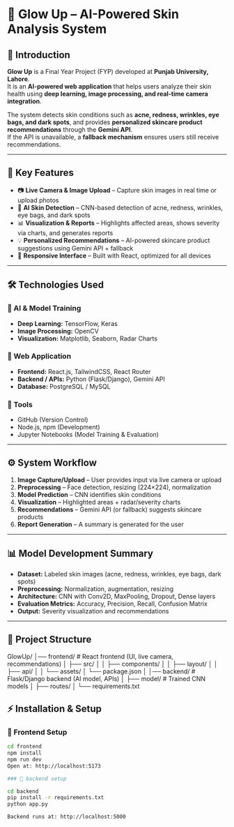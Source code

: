 # 🌟 Glow Up – AI-Powered Skin Analysis System  

## 📌 Introduction  
**Glow Up** is a Final Year Project (FYP) developed at **Punjab University, Lahore**.  
It is an **AI-powered web application** that helps users analyze their skin health using **deep learning, image processing, and real-time camera integration**.  

The system detects skin conditions such as **acne, redness, wrinkles, eye bags, and dark spots**, and provides **personalized skincare product recommendations** through the **Gemini API**.  
If the API is unavailable, a **fallback mechanism** ensures users still receive recommendations.  

---

## 🚀 Key Features  
- 📷 **Live Camera & Image Upload** – Capture skin images in real time or upload photos  
- 🧠 **AI Skin Detection** – CNN-based detection of acne, redness, wrinkles, eye bags, and dark spots  
- 📊 **Visualization & Reports** – Highlights affected areas, shows severity via charts, and generates reports  
- 💡 **Personalized Recommendations** – AI-powered skincare product suggestions using Gemini API + fallback  
- 📱 **Responsive Interface** – Built with React, optimized for all devices  

---

## 🛠 Technologies Used  

### 🔹 AI & Model Training  
- **Deep Learning:** TensorFlow, Keras  
- **Image Processing:** OpenCV  
- **Visualization:** Matplotlib, Seaborn, Radar Charts  

### 🔹 Web Application  
- **Frontend:** React.js, TailwindCSS, React Router  
- **Backend / APIs:** Python (Flask/Django), Gemini API  
- **Database:** PostgreSQL / MySQL  

### 🔹 Tools  
- GitHub (Version Control)  
- Node.js, npm (Development)  
- Jupyter Notebooks (Model Training & Evaluation)  

---

## ⚙️ System Workflow  
1. **Image Capture/Upload** – User provides input via live camera or upload  
2. **Preprocessing** – Face detection, resizing (224×224), normalization  
3. **Model Prediction** – CNN identifies skin conditions  
4. **Visualization** – Highlighted areas + radar/severity charts  
5. **Recommendations** – Gemini API (or fallback) suggests skincare products  
6. **Report Generation** – A summary is generated for the user  

---

## 📊 Model Development Summary  
- **Dataset:** Labeled skin images (acne, redness, wrinkles, eye bags, dark spots)  
- **Preprocessing:** Normalization, augmentation, resizing  
- **Architecture:** CNN with Conv2D, MaxPooling, Dropout, Dense layers  
- **Evaluation Metrics:** Accuracy, Precision, Recall, Confusion Matrix  
- **Output:** Severity visualization and recommendations  

---

## 📂 Project Structure  
GlowUp/
│── frontend/ # React frontend (UI, live camera, recommendations)
│ ├── src/
│ │ ├── components/
│ │ ├── layout/
│ │ ├── api/
│ │ └── assets/
│ └── package.json
│
│── backend/ # Flask/Django backend (AI model, APIs)
│ ├── model/ # Trained CNN models
│ ├── routes/
│ └── requirements.txt




## ⚡ Installation & Setup  

### 🔹 Frontend Setup  
```bash
cd frontend
npm install
npm run dev
Open at: http://localhost:5173

### 🔹 backend setup

cd backend
pip install -r requirements.txt
python app.py

Backend runs at: http://localhost:5000
